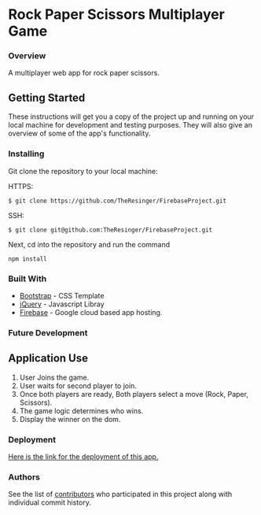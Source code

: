
# Rock Paper Scissors Multiplayer Game

### Overview

A multiplayer web app for rock paper scissors.

## Getting Started

These instructions will get you a copy of the project up and running on your local machine for development and testing purposes. They will also give an overview of some of the app's functionality. 

### Installing

Git clone the repository to your local machine:

HTTPS: 
```
$ git clone https://github.com/TheResinger/FirebaseProject.git
```
SSH:
```
$ git clone git@github.com:TheResinger/FirebaseProject.git
```

Next, cd into the repository and run the command
```
npm install
```

### Built With

* [Bootstrap](https://getbootstrap.com/) - CSS Template
* [jQuery](https://jquery.com/) - Javascript Libray
* [Firebase](https://firebase.google.com/) - Google cloud based app hosting.

### Future Development

## Application Use

1. User Joins the game.
2. User waits for second player to join.
3. Once both players are ready, Both players select a move (Rock, Paper, Scissors).
4. The game logic determines who wins.
5. Display the winner on the dom.

### Deployment

[Here is the link for the deployment of this app.](https://theresinger.github.io/FirebaseProject/)

### Authors

See the list of [contributors](https://github.com/TheResinger/FirebaseProject/graphs/contributors) who participated in this project along with individual commit history. 